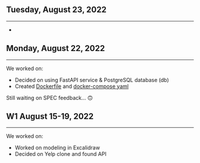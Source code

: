 ## Tuesday, August 23, 2022
---
* 

## Monday, August 22, 2022
---
We worked on:
* Decided on using FastAPI service & PostgreSQL database (db)
* Created [Dockerfile](../relational-data/Dockerfile.dev) and [docker-compose yaml](../docker-compose.yml)

Still waiting on SPEC feedback... 🙃

## W1 August 15-19, 2022
---
We worked on:
* Worked on modeling in Excalidraw
* Decided on Yelp clone and found API
